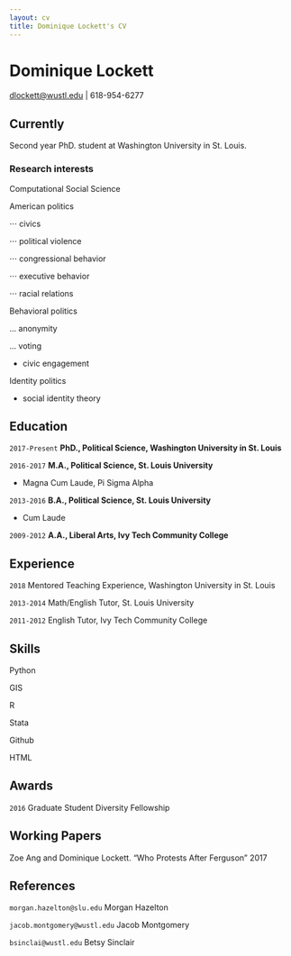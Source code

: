 ```yaml
---
layout: cv
title: Dominique Lockett's CV
---
```

# Dominique Lockett
dlockett@wustl.edu | 618-954-6277

## Currently

Second year PhD. student at Washington University in St. Louis.

### Research interests

Computational Social Science
  
American politics

⋅⋅⋅ civics

⋅⋅⋅ political violence

⋅⋅⋅ congressional behavior

⋅⋅⋅ executive behavior

⋅⋅⋅ racial relations
  
Behavioral politics

... anonymity

... voting
- civic engagement
  
Identity politics
- social identity theory


## Education

`2017-Present`
__PhD., Political Science, Washington University in St. Louis__

`2016-2017`
__M.A., Political Science, St. Louis University__

- Magna Cum Laude, Pi Sigma Alpha

`2013-2016`
__B.A., Political Science, St. Louis University__

- Cum Laude

`2009-2012`
__A.A., Liberal Arts, Ivy Tech Community College__

## Experience
`2018`
Mentored Teaching Experience, Washington University in St. Louis

`2013-2014`
Math/English Tutor, St. Louis University

`2011-2012`
English Tutor, Ivy Tech Community College

## Skills
Python

GIS

R

Stata

Github

HTML

## Awards

`2016`
Graduate Student Diversity Fellowship


## Working Papers
Zoe Ang and Dominique Lockett. “Who Protests After Ferguson” 2017

## References
`morgan.hazelton@slu.edu`
Morgan Hazelton


`jacob.montgomery@wustl.edu`
Jacob Montgomery

`bsinclai@wustl.edu`
Betsy Sinclair

<!-- ### Footer

Last updated: July 2018 -->


